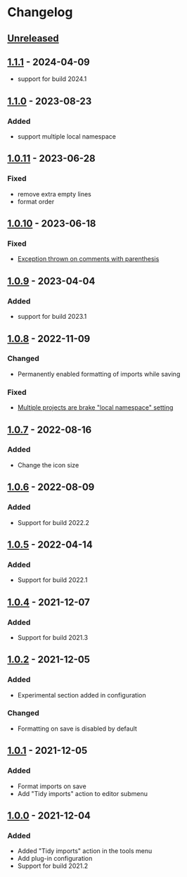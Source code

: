 # Changelog

## [Unreleased]

## [1.1.1] - 2024-04-09
- support for build 2024.1

## [1.1.0] - 2023-08-23

### Added
- support multiple local namespace

## [1.0.11] - 2023-06-28

### Fixed
- remove extra empty lines
- format order

## [1.0.10] - 2023-06-18

### Fixed
- [Exception thrown on comments with parenthesis](https://github.com/wendrowycz/go-imports-tidy/issues/9)

## [1.0.9] - 2023-04-04

### Added
- support for build 2023.1

## [1.0.8] - 2022-11-09

### Changed
- Permanently enabled formatting of imports while saving

### Fixed
- [Multiple projects are brake "local namespace" setting](https://github.com/wendrowycz/go-imports-tidy/issues/4)

## [1.0.7] - 2022-08-16

### Added
- Change the icon size

## [1.0.6] - 2022-08-09

### Added
- Support for build 2022.2

## [1.0.5] - 2022-04-14

### Added
- Support for build 2022.1

## [1.0.4] - 2021-12-07

### Added
- Support for build 2021.3

## [1.0.2] - 2021-12-05

### Added
- Experimental section added in configuration

### Changed
- Formatting on save is disabled by default

## [1.0.1] - 2021-12-05

### Added
- Format imports on save
- Add "Tidy imports" action to editor submenu

## [1.0.0] - 2021-12-04

### Added
- Added "Tidy imports" action in the tools menu
- Add plug-in configuration
- Support for build 2021.2

[Unreleased]: https://github.com/wendrowycz/go-imports-tidy/compare/v1.1.1...HEAD
[1.1.1]: https://github.com/wendrowycz/go-imports-tidy/compare/v1.1.0...v1.1.1
[1.1.0]: https://github.com/wendrowycz/go-imports-tidy/compare/v1.0.11...v1.1.0
[1.0.11]: https://github.com/wendrowycz/go-imports-tidy/compare/v1.0.10...v1.0.11
[1.0.10]: https://github.com/wendrowycz/go-imports-tidy/compare/v1.0.9...v1.0.10
[1.0.9]: https://github.com/wendrowycz/go-imports-tidy/compare/v1.0.8...v1.0.9
[1.0.8]: https://github.com/wendrowycz/go-imports-tidy/compare/v1.0.7...v1.0.8
[1.0.7]: https://github.com/wendrowycz/go-imports-tidy/compare/v1.0.6...v1.0.7
[1.0.6]: https://github.com/wendrowycz/go-imports-tidy/compare/v1.0.5...v1.0.6
[1.0.5]: https://github.com/wendrowycz/go-imports-tidy/compare/v1.0.4...v1.0.5
[1.0.4]: https://github.com/wendrowycz/go-imports-tidy/compare/v1.0.2...v1.0.4
[1.0.2]: https://github.com/wendrowycz/go-imports-tidy/compare/v1.0.1...v1.0.2
[1.0.1]: https://github.com/wendrowycz/go-imports-tidy/compare/v1.0.0...v1.0.1
[1.0.0]: https://github.com/wendrowycz/go-imports-tidy/commits/v1.0.0
[//]: #
